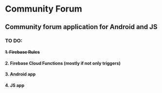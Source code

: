 # Community Forum
 
<h2>Community forum application for Android and JS</h2>
<h3>TO DO:</h3>
<strike><h4>1. Firebase Rules</h4></strike>
<h4>2. Firebase Cloud Functions (mostly if not only triggers)</h4>
<h4>3. Android app</h4>
<h4>4. JS app</h4>